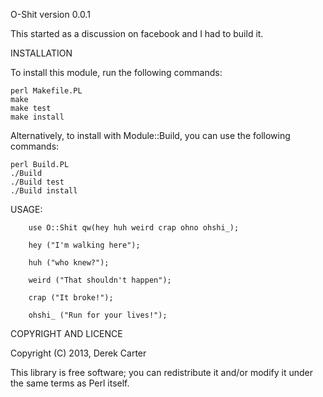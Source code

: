 O-Shit version 0.0.1

This started as a discussion on facebook and I had to build it.


INSTALLATION

To install this module, run the following commands:

	perl Makefile.PL
	make
	make test
	make install

Alternatively, to install with Module::Build, you can use the following commands:

	perl Build.PL
	./Build
	./Build test
	./Build install

USAGE:

        use O::Shit qw(hey huh weird crap ohno ohshi_);
        
        hey ("I'm walking here");
        
        huh ("who knew?");
        
        weird ("That shouldn't happen");
        
        crap ("It broke!");
        
        ohshi_ ("Run for your lives!");

COPYRIGHT AND LICENCE

Copyright (C) 2013, Derek Carter

This library is free software; you can redistribute it and/or modify
it under the same terms as Perl itself.

